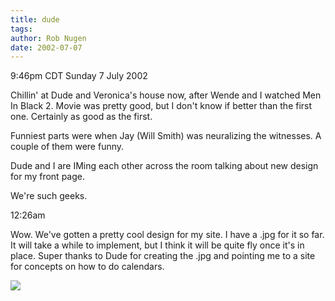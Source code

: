 ```yaml
---
title: dude
tags: 
author: Rob Nugen
date: 2002-07-07
---
```


<p class=date>9:46pm CDT Sunday 7 July 2002</p>

<p>Chillin' at Dude and Veronica's house now, after Wende and I
watched Men In Black 2.  Movie was pretty good, but I don't know if
better than the first one.  Certainly as good as the first.</p>

<p>Funniest parts were when Jay (Will Smith) was neuralizing the
witnesses.  A couple of them were funny.</p>

<p>Dude and I are IMing each other across the room talking about new
design for my front page.</p>

<p>We're such geeks.</p>

<p class=date>12:26am</p>

<p>Wow.  We've gotten a pretty cool design for my site.  I have a .jpg
for it so far.  It will take a while to implement, but I think it will
be quite fly once it's in place.  Super thanks to Dude for creating
the .jpg and pointing me to a site for concepts on how to do
calendars.</p>

<p><img src="/images/rob/wL-ROB.gif"/></p>
